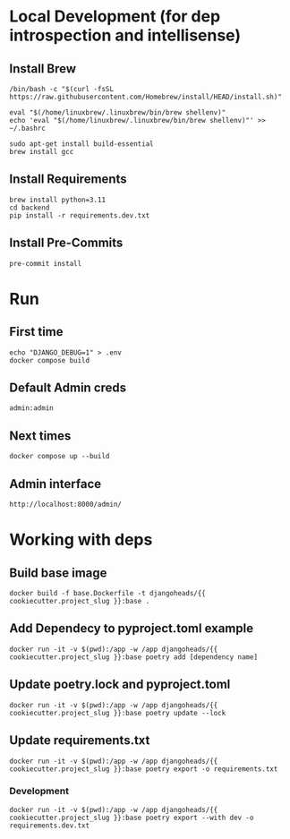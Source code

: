 # Local Development (for dep introspection and intellisense) 

## Install Brew 

    /bin/bash -c "$(curl -fsSL https://raw.githubusercontent.com/Homebrew/install/HEAD/install.sh)"

    eval "$(/home/linuxbrew/.linuxbrew/bin/brew shellenv)"
    echo 'eval "$(/home/linuxbrew/.linuxbrew/bin/brew shellenv)"' >> ~/.bashrc
    
    sudo apt-get install build-essential
    brew install gcc

## Install Requirements 

    brew install python=3.11
    cd backend 
    pip install -r requirements.dev.txt

## Install Pre-Commits 

    pre-commit install

# Run  

## First time 

    echo "DJANGO_DEBUG=1" > .env 
    docker compose build 
    
## Default Admin creds 

    admin:admin

## Next times 

    docker compose up --build

## Admin interface 

    http://localhost:8000/admin/

# Working with deps 

## Build base image 

    docker build -f base.Dockerfile -t djangoheads/{{ cookiecutter.project_slug }}:base .

## Add Dependecy to pyproject.toml example

    docker run -it -v $(pwd):/app -w /app djangoheads/{{ cookiecutter.project_slug }}:base poetry add [dependency name]

## Update poetry.lock and pyproject.toml

    docker run -it -v $(pwd):/app -w /app djangoheads/{{ cookiecutter.project_slug }}:base poetry update --lock

## Update requirements.txt

    docker run -it -v $(pwd):/app -w /app djangoheads/{{ cookiecutter.project_slug }}:base poetry export -o requirements.txt
    
### Development 
    docker run -it -v $(pwd):/app -w /app djangoheads/{{ cookiecutter.project_slug }}:base poetry export --with dev -o requirements.dev.txt

